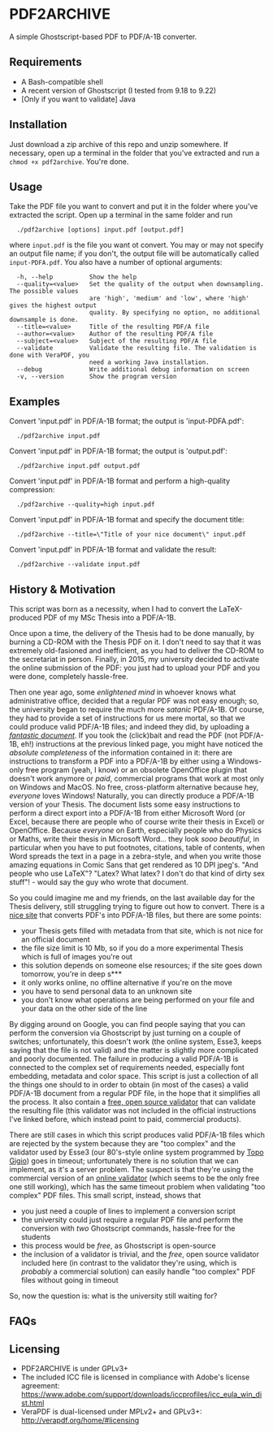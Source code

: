 # PDF2ARCHIVE
A simple Ghostscript-based PDF to PDF/A-1B converter.

## Requirements
+ A Bash-compatible shell
+ A recent version of Ghostscript (I tested from 9.18 to 9.22)
+ [Only if you want to validate] Java

## Installation
Just download a zip archive of this repo and unzip somewhere. If necessary, open up a terminal in the folder that you've extracted and run a `chmod +x pdf2archive`. You're done.

## Usage
Take the PDF file you want to convert and put it in the folder where you've extracted the script. Open up a terminal in the same folder and run
```
  ./pdf2archive [options] input.pdf [output.pdf]
```
where `input.pdf` is the file you want ot convert. You may or may not specify an output file name; if you don't, the output file will be automatically called `input-PDFA.pdf`. You also have a number of optional arguments:
```
  -h, --help          Show the help
  --quality=<value>   Set the quality of the output when downsampling. The possible values
                      are 'high', 'medium' and 'low', where 'high' gives the highest output
                      quality. By specifying no option, no additional downsample is done.
  --title=<value>     Title of the resulting PDF/A file
  --author=<value>    Author of the resulting PDF/A file
  --subject=<value>   Subject of the resulting PDF/A file
  --validate          Validate the resulting file. The validation is done with VeraPDF, you
                      need a working Java installation.
  --debug             Write additional debug information on screen
  -v, --version       Show the program version
```

## Examples
Convert 'input.pdf' in PDF/A-1B format; the output is 'input-PDFA.pdf':
```
  ./pdf2archive input.pdf
```

Convert 'input.pdf' in PDF/A-1B format; the output is 'output.pdf':
```
  ./pdf2archive input.pdf output.pdf
```

Convert 'input.pdf' in PDF/A-1B format and perform a high-quality compression:
```
  ./pdf2archive --quality=high input.pdf
```

Convert 'input.pdf' in PDF/A-1B format and specify the document title:
```
  ./pdf2archive --title=\"Title of your nice document\" input.pdf
```

Convert 'input.pdf' in PDF/A-1B format and validate the result:
```
  ./pdf2archive --validate input.pdf
```

## History & Motivation
This script was born as a necessity, when I had to convert the LaTeX-produced PDF of my MSc Thesis into a PDF/A-1B.

Once upon a time, the delivery of the Thesis had to be done manually, by burning a CD-ROM with the Thesis PDF on it. I don't need to say that it was extremely old-fasioned and inefficient, as you had to deliver the CD-ROM to the secretariat in person. Finally, in 2015, my university decided to activate the online submission of the PDF: you just had to upload your PDF and you were done, completely hassle-free.

Then one year ago, some _enlightened mind_ in whoever knows what administrative office, decided that a regular PDF was not easy enough; so, the university began to require the much more _satanic_ PDF/A-1B. Of course, they had to provide a set of instructions for us mere mortal, so that we could produce valid PDF/A-1B files; and indeed they did, by uploading a [_fantastic document_](http://www.biblioteca.unitn.it/282/tesi-di-laurea). If you took the (click)bait and read the PDF (not PDF/A-1B, eh!) instructions at the previous linked page, you might have noticed the _absolute completeness_ of the information contained in it: there are instructions to transform a PDF into a PDF/A-1B by either using a Windows-only free program (yeah, I know) or an obsolete OpenOffice plugin that doesn't work anymore or _paid_, commercial programs that work at most only on Windows and MacOS. No free, cross-platform alternative because hey, _everyone_ loves Windows! Naturally, you can directly produce a PDF/A-1B version of your Thesis. The document lists some easy instructions to perform a direct export into a PDF/A-1B from either Microsoft Word (or Excel, because there are people who of course write their thesis in Excel) or OpenOffice. Because _everyone_ on Earth, especially people who do Physics or Maths, write their thesis in Microsoft Word... they look _sooo beautiful_, in particular when you have to put footnotes, citations, table of contents, when Word spreads the text in a page in a zebra-style, and when you write those amazing equations in Comic Sans that get rendered as 10 DPI jpeg's. "And people who use LaTeX"? "Latex? What latex? I don't do that kind of dirty sex stuff"! - would say the guy who wrote that document. 

So you could imagine me and my friends, on the last available day for the Thesis delivery, still struggling trying to figure out how to convert. There is a [nice site](https://docupub.com/pdfconvert/) that converts PDF's into PDF/A-1B files, but there are some points:
+ your Thesis gets filled with metadata from that site, which is not nice for an official document
+ the file size limit is 10 Mb, so if you do a more experimental Thesis which is full of images you're out
+ this solution depends on someone else resources; if the site goes down tomorrow, you're in deep s***
+ it only works online, no offline alternative if you're on the move
+ you have to send personal data to an unknown site
+ you don't know what operations are being performed on your file and your data on the other side of the line

By digging around on Google, you can find people saying that you can perform the conversion via Ghostscript by just turning on a couple of switches; unfortunately, this doesn't work (the online system, Esse3, keeps saying that the file is not valid) and the matter is slightly more complicated and poorly documented. The failure in producing a valid PDF/A-1B is connected to the complex set of requirements needed, especially font embedding, metadata and color space. This script is just a collection of all the things one should to in order to obtain (in most of the cases) a valid PDF/A-1B document from a regular PDF file, in the hope that it simplifies all the process. It also contain a [free, open source validator](http://verapdf.org) that can validate the resulting file (this validator was not included in the official instructions I've linked before, which instead point to paid, commercial products).

There are still cases in which this script produces valid PDF/A-1B files which are rejected by the system because they are "too complex" and the validator used by Esse3 (our 80's-style online system programmed by [Topo Gigio](https://en.wikipedia.org/wiki/Topo_Gigio)) goes in timeout; unfortunately there is no solution that we can implement, as it's a server problem. The suspect is that they're using the commercial version of an [online validator](https://www.pdf-online.com/osa/validate.aspx) (which seems to be the only free one still working), which has the same timeout problem when validating "too complex" PDF files. This small script, instead, shows that
+ you just need a couple of lines to implement a conversion script
+ the university could just require a regular PDF file and perform the conversion with _two_ Ghostscript commands, hassle-free for the students
+ this process would be _free_, as Ghostscript is open-source
+ the inclusion of a validator is trivial, and the _free_, open source validator included here (in contrast to the validator they're using, which is _probably_ a commercial solution) can easily handle "too complex" PDF files without going in timeout

So, now the question is: what is the university still waiting for?

## FAQs

## Licensing
+ PDF2ARCHIVE is under GPLv3+
+ The included ICC file is licensed in compliance with Adobe's license agreement: https://www.adobe.com/support/downloads/iccprofiles/icc_eula_win_dist.html
+ VeraPDF is dual-licensed under MPLv2+ and GPLv3+: http://verapdf.org/home/#licensing
